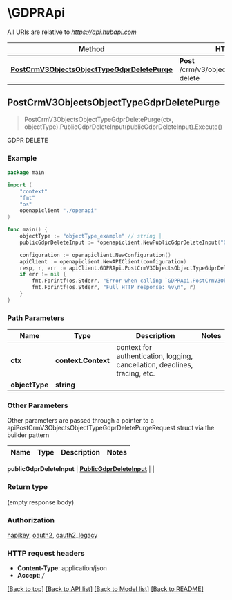 # \GDPRApi

All URIs are relative to *https://api.hubapi.com*

Method | HTTP request | Description
------------- | ------------- | -------------
[**PostCrmV3ObjectsObjectTypeGdprDeletePurge**](GDPRApi.md#PostCrmV3ObjectsObjectTypeGdprDeletePurge) | **Post** /crm/v3/objects/{objectType}/gdpr-delete | GDPR DELETE



## PostCrmV3ObjectsObjectTypeGdprDeletePurge

> PostCrmV3ObjectsObjectTypeGdprDeletePurge(ctx, objectType).PublicGdprDeleteInput(publicGdprDeleteInput).Execute()

GDPR DELETE



### Example

```go
package main

import (
    "context"
    "fmt"
    "os"
    openapiclient "./openapi"
)

func main() {
    objectType := "objectType_example" // string | 
    publicGdprDeleteInput := *openapiclient.NewPublicGdprDeleteInput("ObjectId_example") // PublicGdprDeleteInput | 

    configuration := openapiclient.NewConfiguration()
    apiClient := openapiclient.NewAPIClient(configuration)
    resp, r, err := apiClient.GDPRApi.PostCrmV3ObjectsObjectTypeGdprDeletePurge(context.Background(), objectType).PublicGdprDeleteInput(publicGdprDeleteInput).Execute()
    if err != nil {
        fmt.Fprintf(os.Stderr, "Error when calling `GDPRApi.PostCrmV3ObjectsObjectTypeGdprDeletePurge``: %v\n", err)
        fmt.Fprintf(os.Stderr, "Full HTTP response: %v\n", r)
    }
}
```

### Path Parameters


Name | Type | Description  | Notes
------------- | ------------- | ------------- | -------------
**ctx** | **context.Context** | context for authentication, logging, cancellation, deadlines, tracing, etc.
**objectType** | **string** |  | 

### Other Parameters

Other parameters are passed through a pointer to a apiPostCrmV3ObjectsObjectTypeGdprDeletePurgeRequest struct via the builder pattern


Name | Type | Description  | Notes
------------- | ------------- | ------------- | -------------

 **publicGdprDeleteInput** | [**PublicGdprDeleteInput**](PublicGdprDeleteInput.md) |  | 

### Return type

 (empty response body)

### Authorization

[hapikey](../README.md#hapikey), [oauth2](../README.md#oauth2), [oauth2_legacy](../README.md#oauth2_legacy)

### HTTP request headers

- **Content-Type**: application/json
- **Accept**: */*

[[Back to top]](#) [[Back to API list]](../README.md#documentation-for-api-endpoints)
[[Back to Model list]](../README.md#documentation-for-models)
[[Back to README]](../README.md)

